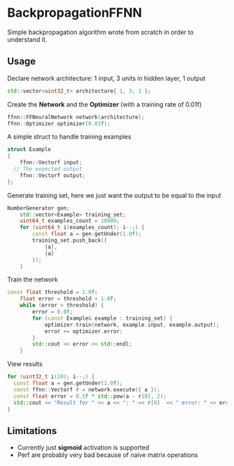 # BackpropagationFFNN

Simple backpropagation algorithm wrote from scratch in order to understand it.

## Usage

Declare network architecture: 1 input, 3 units in hidden layer, 1 output
```c++
std::vector<uint32_t> architecture{ 1, 3, 1 };
```

Create the **Network** and the **Optimizer** (with a training rate of 0.01f)
```c++
ffnn::FFNeuralNetwork network(architecture);
ffnn::Optimizer optimizer(0.01f);
```
A simple struct to handle training examples
```c++
struct Example
{
	ffnn::Vectorf input;
  // The expected output
	ffnn::Vectorf output;
};
```
Generate training set, here we just want the output to be equal to the input
```c++
NumberGenerator gen;
	std::vector<Example> training_set;
	uint64_t examples_count = 10000;
	for (uint64_t i(examples_count); i--;) {
		const float a = gen.getUnder(1.0f);
		training_set.push_back({
			{a},
			{a}
		});
	}
```
Train the network
```c++
const float threshold = 1.0f;
	float error = threshold + 1.0f;
	while (error > threshold) {
		error = 0.0f;
		for (const Example& example : training_set) {
			optimizer.train(network, example.input, example.output);
			error += optimizer.error;
		}
		std::cout << error << std::endl;
	}
```
View results
```c++
for (uint32_t i(10); i--;) {
  const float a = gen.getUnder(1.0f);
  const ffnn::Vectorf r = network.execute({ a });
  const float error = 0.5f * std::pow(a - r[0], 2);
  std::cout << "Result for " << a << ": " << r[0]  << " error: " << error << std::endl;
}
```

## Limitations
 - Currently just **sigmoid** activation is supported
 - Perf are probably very bad because of naive matrix operations
